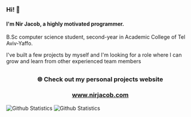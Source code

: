 ### Hi! 👋
#### I'm Nir Jacob, a highly motivated programmer.
B.Sc computer science student, second-year in Academic College of Tel Aviv-Yaffo. 

I've built a few projects by myself and I'm looking for a role where I can grow and learn from other experienced team members
## <h3 align="center"> :globe_with_meridians: Check out my personal projects website </h3>
### <h3 align="center"> www.nirjacob.com</h3>

![Github Statistics](https://github.com/nirjacob/Github-stats/blob/master/generated/overview.svg)
![Github Statistics](https://github.com/nirjacob/Github-stats/blob/master/generated/languages.svg)
